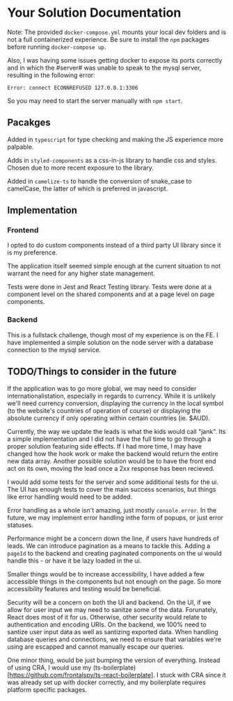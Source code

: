 Your Solution Documentation
===========================

Note: The provided `docker-compose.yml` mounts your local dev folders and is not a full containerized experience. Be sure to install the `npm` packages before running `docker-compose up`.

Also, I was having some issues getting docker to expose its ports correctly and in which the #server# was unable to speak to the mysql server, resulting in the following error:

```
Error: connect ECONNREFUSED 127.0.0.1:3306
```

So you may need to start the server manually with `npm start`.

## Pacakges
Added in `typescript` for type checking and making the JS experience more palpable.

Adds in `styled-components` as a css-in-js library to handle css and styles. Chosen due to more recent exposure to the library.

Added in `camelize-ts` to handle the conversion of snake_case to camelCase, the latter of which is preferred in javascript.


## Implementation

### Frontend

I opted to do custom components instead of a third party UI library since it is my preference.

The application itself seemed simple enough at the current situation to not warrant the need for any higher state management.

Tests were done in Jest and React Testing library. Tests were done at a component level on the shared components and at a page level on page components. 


### Backend

This is a fullstack challenge, though most of my experience is on the FE. I have implemented a simple solution on the node server with a database connection to the mysql service.

## TODO/Things to consider in the future

If the application was to go more global, we may need to consider internationalistation, especially in regards to currency. While it is unlikely we'll need currency conversion, displaying the currency in the local symbol (to the website's countries of operation of course) or displaying the absolute currency if only operating within certain countries (ie. $AUD).

Currently, the way we update the leads is what the kids would call "jank". Its a simple implementation and I did not have the full time to go through a proper solution featuring side effects. If I had more time, I may have changed how the hook work or make the backend would return the entire new data array. Another possible solution would be to have the front end act on its own, moving the lead once a 2xx response has been recieved.

I would add some tests for the server and some additional tests for the ui. The UI has enough tests to cover the main success scenarios, but things like error handling would need to be added.

Error handling as a whole isn't amazing, just mostly `console.error`. In the future, we may implement error handling inthe form of popups, or just error statuses.

Performance might be a concern down the line, if users have hundreds of leads. We can introduce pagination as a means to tackle this. Adding a `pageId` to the backend and creating paginated components on the ui would handle this - or have it be lazy loaded in the ui.

Smaller things would be to increase accessibility, I have added a few accessible things in the components but not enough on the page. So more accessibility features and testing would be beneficial.

Security will be a concern on both the UI and backend. On the UI, if we allow for user input we may need to sanitze some of the data. Forunately, React does most of it for us. Otherwise, other security would relate to authentication and encoding URIs. On the backend, we 100% need to santize user input data as well as santizing exported data. When handling database queries and connections, we need to ensure that variables we're using are escapped and cannot manually escape our queries.

One minor thing, would be just bumping the version of everything. Instead of using CRA, I would use my (ts-boilerplate)[https://github.com/frontalspy/ts-react-boilerplate]. I stuck with CRA since it was already set up with docker correctly, and my boilerplate requires platform specific packages.

